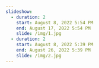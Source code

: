 ```yaml
---
slideshow:
  - duration: 2
    start: August 8, 2022 5:54 PM
    end: August 17, 2022 5:54 PM
    slide: /img/1.jpg
  - duration: 2
    start: August 8, 2022 5:39 PM
    end: August 26, 2022 5:39 PM
    slide: /img/2.jpg
---
```

